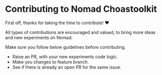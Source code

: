 <!-- omit in toc -->
# Contributing to Nomad Choastoolkit

First off, thanks for taking the time to contribute! ❤️

All types of contributions are encouraged and valued, to bring more ideas and new experiments on Nomad.

Make sure you follow below guidelines before contributing.

- Raise an PR, with your new experiments code logic.
- Make you changes to feature branch.
- See if there is already an open PR for the same issue.
